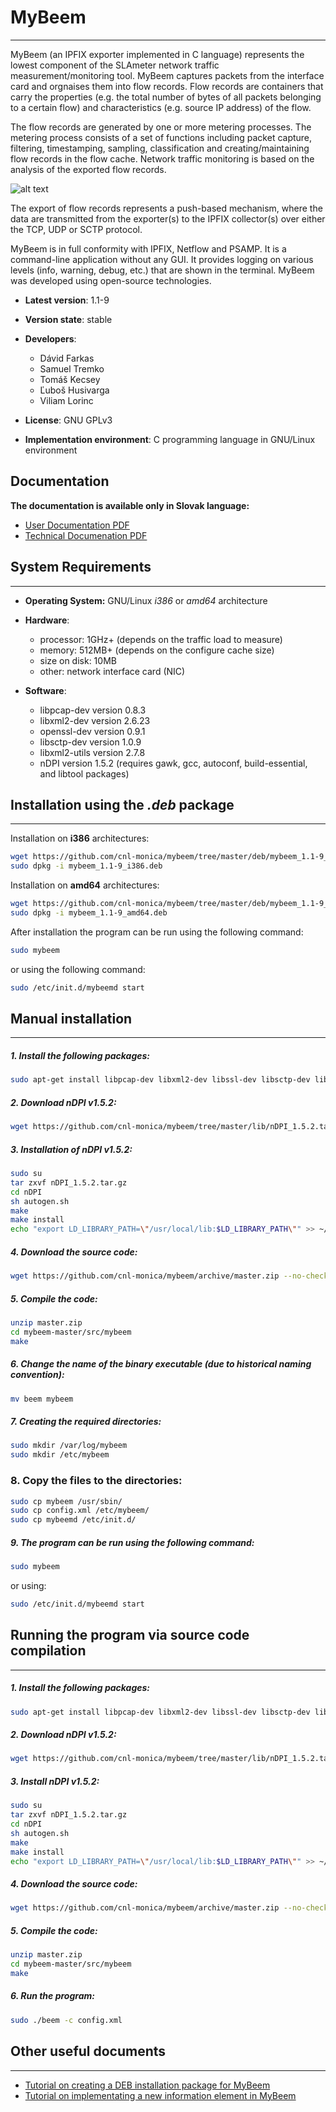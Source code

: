 # MyBeem
--------

MyBeem (an IPFIX exporter implemented in C language) represents the lowest component of the SLAmeter network traffic measurement/monitoring tool. MyBeem captures packets from the interface card and orgnaises them into flow records. Flow records are containers that carry the properties (e.g. the total number of bytes of all packets belonging to a certain flow) and characteristics (e.g. source IP address) of the flow. 

The flow records are generated by one or more metering processes. The metering process consists of a set of functions including packet capture, filtering, timestamping, sampling, classification and creating/maintaining flow records in the flow cache. Network traffic monitoring is based on the analysis of the exported flow records.

![alt text](https://github.com/cnl-monica/mybeem/edit/master/fig/exporter.png "Architecture of the exporter")

The export of flow records represents a push-based mechanism, where the data are transmitted from the exporter(s) to the IPFIX collector(s) over either the TCP, UDP or SCTP protocol.

MyBeem is in full conformity with IPFIX, Netflow and PSAMP. It is a command-line application without any GUI. It provides logging on various levels (info, warning, debug, etc.) that are shown in the terminal. MyBeem was developed using open-source technologies.

*  **Latest version**: 1.1-9 
*  **Version state**: stable
*  **Developers**:
      *   Dávid Farkas
      *   Samuel Tremko
      *   Tomáš Kecsey
      *   Ľuboš Husivarga
      *   Viliam Lorinc
 
*   **License**: GNU GPLv3
*   **Implementation environment**: C programming language in GNU/Linux environment 

## Documentation

**The documentation is available only in Slovak language:**
 * [User Documentation PDF](https://github.com/cnl-monica/mybeem/tree/master/doc/mybeem_v1.1-9_PP.pdf)
 * [Technical Documenation PDF](https://github.com/cnl-monica/mybeem/tree/master/doc/mybeem_v1.1-9_SP.pdf)

## System Requirements
-----------------------
* **Operating System:** GNU/Linux *i386* or *amd64* architecture

*  **Hardware**:
      *   processor: 1GHz+ (depends on the traffic load to measure)
      *   memory: 512MB+ (depends on the configure cache size)
      *   size on disk: 10MB
      *   other: network interface card (NIC)

*  **Software**:
      *   libpcap-dev version 0.8.3
      *   libxml2-dev version 2.6.23
      *   openssl-dev version 0.9.1
      *   libsctp-dev version 1.0.9
      *   libxml2-utils version 2.7.8
      *   nDPI version 1.5.2 (requires gawk, gcc, autoconf, build-essential, and libtool packages)


## Installation using the *.deb* package
--------------------------------------------
Installation on **i386** architectures:
```bash
wget https://github.com/cnl-monica/mybeem/tree/master/deb/mybeem_1.1-9_i386.deb --no-check-certificate
sudo dpkg -i mybeem_1.1-9_i386.deb
```

Installation on **amd64** architectures:
```bash
wget https://github.com/cnl-monica/mybeem/tree/master/deb/mybeem_1.1-9_amd64.deb --no-check-certificate
sudo dpkg -i mybeem_1.1-9_amd64.deb
```

After installation the program can be run using the following command:
```bash
sudo mybeem
```
or using the following command:
```bash
sudo /etc/init.d/mybeemd start
```

## Manual installation 
-------------------------------
##### 1. Install the following packages:
```bash
sudo apt-get install libpcap-dev libxml2-dev libssl-dev libsctp-dev libsctp-dev libssl0.9.8 libsctp-dev libxml2-utils gawk gcc autoconf build-essential libtool
```
##### 2. Download nDPI v1.5.2:
```bash
wget https://github.com/cnl-monica/mybeem/tree/master/lib/nDPI_1.5.2.tar.gz --no-check-certificate
```
##### 3. Installation of nDPI v1.5.2:
```bash
sudo su
tar zxvf nDPI_1.5.2.tar.gz
cd nDPI
sh autogen.sh
make
make install
echo "export LD_LIBRARY_PATH=\"/usr/local/lib:$LD_LIBRARY_PATH\"" >> ~/.bashrc
```
##### 4. Download the source code:
```bash
wget https://github.com/cnl-monica/mybeem/archive/master.zip --no-check-certificate
```
##### 5. Compile the code:
```bash
unzip master.zip
cd mybeem-master/src/mybeem
make
```
##### 6. Change the name of the binary executable (due to historical naming convention):
```bash
mv beem mybeem
```
##### 7. Creating the required directories:
```bash
sudo mkdir /var/log/mybeem
sudo mkdir /etc/mybeem
```
### 8. Copy the files to the directories:
```bash
sudo cp mybeem /usr/sbin/
sudo cp config.xml /etc/mybeem/
sudo cp mybeemd /etc/init.d/
```
##### 9. The program can be run using the following command:
```bash
sudo mybeem
```
or using:
```bash
sudo /etc/init.d/mybeemd start
```

## Running the program via source code compilation
------------------------------------------------
##### 1. Install the following packages:
```bash
sudo apt-get install libpcap-dev libxml2-dev libssl-dev libsctp-dev libsctp-dev libssl0.9.8 libsctp-dev libxml2-utils gawk gcc autoconf build-essential libtool
```
##### 2. Download nDPI v1.5.2:
```bash
wget https://github.com/cnl-monica/mybeem/tree/master/lib/nDPI_1.5.2.tar.gz --no-check-certificate
```
##### 3. Install nDPI v1.5.2:
```bash
sudo su
tar zxvf nDPI_1.5.2.tar.gz
cd nDPI
sh autogen.sh
make
make install
echo "export LD_LIBRARY_PATH=\"/usr/local/lib:$LD_LIBRARY_PATH\"" >> ~/.bashrc
```
##### 4. Download the source code:
```bash
wget https://github.com/cnl-monica/mybeem/archive/master.zip --no-check-certificate
```
##### 5. Compile the code:
```bash
unzip master.zip
cd mybeem-master/src/mybeem
make
```
##### 6. Run the program:
```bash
sudo ./beem -c config.xml
```

## Other useful documents
------------------------------------------------
 *   [Tutorial on creating a DEB installation package for MyBeem](mybeem_debian)
 *   [Tutorial on implementating a new information element in MyBeem](mybeem_newIE)
